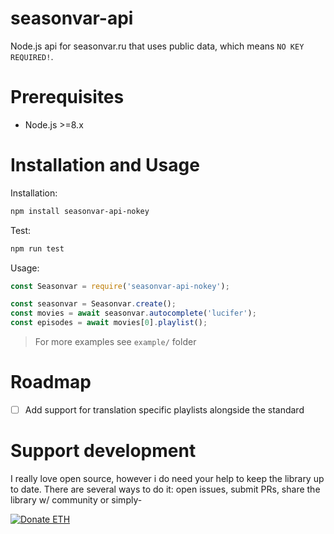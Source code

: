 seasonvar-api
============

Node.js api for seasonvar.ru that uses public data, which
means `NO KEY REQUIRED!`.

# Prerequisites

- Node.js >=8.x

# Installation and Usage 

Installation:

```bash
npm install seasonvar-api-nokey
```

Test:

```bash
npm run test
```

Usage:

```javascript
const Seasonvar = require('seasonvar-api-nokey');

const seasonvar = Seasonvar.create();
const movies = await seasonvar.autocomplete('lucifer');
const episodes = await movies[0].playlist();
```

> For more examples see `example/` folder

# Roadmap

- [ ] Add support for translation specific playlists alongside the standard

# Support development

I really love open source, however i do need your help to
keep the library up to date. There are several ways to do it:
open issues, submit PRs, share the library w/ community or simply-

<a href="https://etherdonation.com/d?to=0x4a1eade6b3780b50582344c162a547d04e4e8e4a" target="_blank" title="Donate ETH"><img src="https://etherdonation.com/i/btn/donate-btn.png" alt="Donate ETH"/></a>
